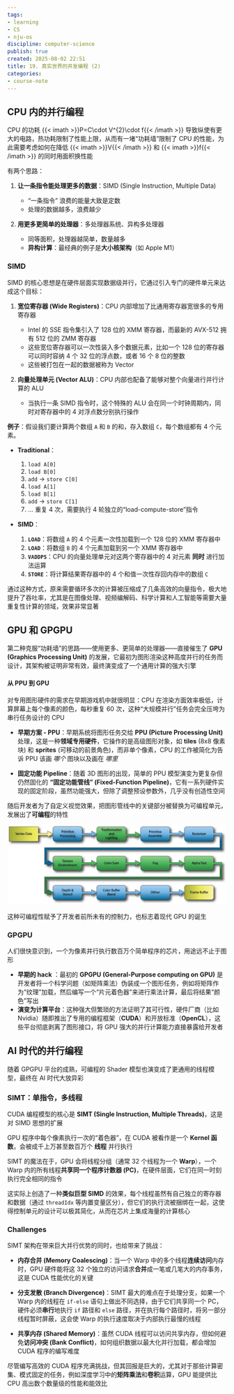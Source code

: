 ```yaml
---
tags:
- learning
- CS
- nju-os
discipline: computer-science
publish: true
created: 2025-08-02 22:51
title: 19. 真实世界的并发编程 (2)
categories:
- course-note
---
```

## CPU 内的并行编程

CPU 的功耗 {{< imath >}}P=C\cdot V^{2}\cdot f{{< /imath >}} 导致纵使有更大的电路，热功耗限制了性能上限，从而有一堵“功耗墙”限制了 CPU 的性能，为此需要考虑如何在降低 {{< imath >}}V{{< /imath >}} 和 {{< imath >}}f{{< /imath >}} 的同时用面积换性能

有两个思路：

1. **让一条指令能处理更多的数据**：SIMD (Single Instruction, Multiple Data)
    - “一条指令” 浪费的能量大致是定数
    - 处理的数据越多，浪费越少

2. **用更多更简单的处理器**：多处理器系统、异构多处理器
    - 同等面积，处理器越简单，数量越多
    - **异构计算**：最经典的例子是**大小核架构**（如 Apple M1）

### SIMD

SIMD 的核心思想是在硬件层面实现数据级并行，它通过引入专门的硬件单元来达成这个目标：

1. **宽位寄存器 (Wide Registers)**：CPU 内部增加了比通用寄存器宽很多的专用寄存器
	- Intel 的 SSE 指令集引入了 128 位的 XMM 寄存器，而最新的 AVX-512 拥有 512 位的 ZMM 寄存器
	- 这些宽位寄存器可以一次性装入多个数据元素，比如一个 128 位的寄存器可以同时容纳 4 个 32 位的浮点数，或者 16 个 8 位的整数
	- 这些被打包在一起的数据被称为 Vector
    
2. **向量处理单元 (Vector ALU)**：CPU 内部也配备了能够对整个向量进行并行计算的 ALU
	- 当执行一条 SIMD 指令时，这个特殊的 ALU 会在同一个时钟周期内，同时对寄存器中的 4 对浮点数分别执行操作
    

**例子**：假设我们要计算两个数组 `A` 和 `B` 的和，存入数组 `C`，每个数组都有 4 个元素。
- **Traditional**：
    1. `load A[0]`
    2. `load B[0]`
    3. `add` -> `store C[0]`
    4. `load A[1]`
    5. `load B[1]`
    6. `add` -> `store C[1]`
    7. ... 重复 4 次，需要执行 4 轮独立的“load-compute-store”指令

- **SIMD**：
    1. **`LOAD`**：将数组 `A` 的 4 个元素一次性加载到一个 128 位的 XMM 寄存器中
    2. **`LOAD`**：将数组 `B` 的 4 个元素加载到另一个 XMM 寄存器中
    3. **`VADDPS`**：CPU 的向量处理单元对这两个寄存器中的 4 对元素 **同时** 进行加法运算
    4. **`STORE`**：将计算结果寄存器中的 4 个和值一次性存回内存中的数组 `C`

通过这种方式，原来需要循环多次的计算被压缩成了几条高效的向量指令，极大地提升了吞吐率，尤其是在图像处理、视频编解码、科学计算和人工智能等需要大量重复性计算的领域，效果非常显著

## GPU 和 GPGPU

第二种克服“功耗墙”的思路——使用更多、更简单的处理器——直接催生了 **GPU (Graphics Processing Unit)** 的发展，它最初为图形渲染这种高度并行的任务而设计，其架构被证明非常有效，最终演变成了一个通用计算的强大引擎

#### 从 PPU 到 GPU

对专用图形硬件的需求在早期游戏机中就很明显：CPU 在渲染方面效率极低，计算屏幕上每个像素的颜色，每秒重复 60 次，这种“大规模并行”任务会完全压垮为串行任务设计的 CPU

- **早期方案 - PPU**：早期系统将图形任务交给 **PPU (Picture Processing Unit)** 处理，这是一种**领域专用硬件**，它操作的是高级图形对象，如 **tiles** (8x8 像素块) 和 **sprites** (可移动的前景角色)，而非单个像素，CPU 的工作被简化为告诉 PPU 该画 *哪个* 图块以及画在 *哪里*

- **固定功能 Pipeline**：随着 3D 图形的出现，简单的 PPU 模型演变为更复杂但仍然固化的 **“固定功能管线” (Fixed-Function Pipeline)**，它有一系列硬件实现的固定阶段，虽然功能强大，但除了调整预设参数外，几乎没有创造性空间

随后开发者为了自定义视觉效果，把图形管线中的关键部分被替换为可编程单元，发展出了**可编程**的特性

![](/images/19-真实世界的并发编程-2/pasted-image-20250802235311-png)

这种可编程性赋予了开发者前所未有的控制力，也标志着现代 GPU 的诞生

### GPGPU

人们很快意识到，一个为像素并行执行数百万个简单程序的芯片，用途远不止于图形

- **早期的 hack** ：最初的 **GPGPU (General-Purpose computing on GPU)** 是开发者将一个科学问题（如矩阵乘法）伪装成一个图形任务，例如将矩阵作为“纹理”加载，然后编写一个“片元着色器”来进行乘法计算，最后将结果“颜色”写出
- **演变为计算平台**：这种强大但繁琐的方法证明了其可行性，硬件厂商（比如 Nvidia）随即推出了专用的编程框架（**CUDA**）和开放标准（**OpenCL**），这些平台彻底剥离了图形接口，将 GPU 强大的并行计算能力直接暴露给开发者

## AI 时代的并行编程

随着 GPGPU 平台的成熟，可编程的 Shader 模型也演变成了更通用的线程模型，最终在 AI 时代大放异彩

### SIMT：单指令，多线程

CUDA 编程模型的核心是 **SIMT (Single Instruction, Multiple Threads)**，这是对 SIMD 思想的扩展

 GPU 程序中每个像素执行一次的“着色器”，在 CUDA 被看作是一个 **Kernel 函数**，会被成千上万甚至数百万个 **线程** 并行执行
 
SIMT 的魔法在于，GPU 会将线程分组（通常 32 个线程为一个 **Warp**），一个 Warp 内的所有线程**共享同一个程序计数器 (PC)**，在硬件层面，它们在同一时刻执行完全相同的指令

这实际上创造了一种**类似巨型 SIMD** 的效果，每个线程虽然有自己独立的寄存器和数据（通过 `threadIdx` 等内置变量区分），但它们的执行流被捆绑在一起，这使得控制单元的设计可以极其简化，从而在芯片上集成海量的计算核心

### Challenges

SIMT 架构在带来巨大并行优势的同时，也给带来了挑战：

- **内存合并 (Memory Coalescing)**：当一个 Warp 中的多个线程**连续访问**内存时，GPU 硬件能将这 32 个独立的访问请求**合并**成一笔或几笔大的内存事务，这是 CUDA 性能优化的关键

- **分支发散 (Branch Divergence)**：SIMT 最大的难点在于处理分支，如果一个 Warp 内的线程在 `if-else` 语句上做出不同选择，由于它们共享同一个 PC，硬件必须**串行**地执行 `if` 路径和 `else` 路径，并在执行每个路径时，将另一部分线程暂时屏蔽，这会使 Warp 的执行速度取决于内部执行最慢的线程

- **共享内存 (Shared Memory)**：虽然 CUDA 线程可以访问共享内存，但如何避免**访问冲突 (Bank Conflict)**，如何组织数据以最大化并行加载，都会增加 CUDA 程序的编写难度

尽管编写高效的 CUDA 程序充满挑战，但其回报是巨大的，尤其对于那些计算密集、模式固定的任务，例如深度学习中的**矩阵乘法**和**卷积**运算，GPU 能提供比 CPU 高出数个数量级的性能和能效比